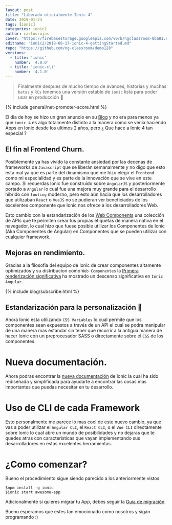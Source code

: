 ```yaml
---
layout: post
title: "Liberado oficialmente Ionic 4"
date: 2019-01-24
tags: [ionic]
categories: ionic2
author: carlosrojas
cover: "https://firebasestorage.googleapis.com/v0/b/ngclassroom-8ba81.appspot.com/o/posts%2F2019-01-24-ionic-4-finalmente%2Fionic-4-final.png?alt=media&token=6db207a5-016c-4a7c-b5ca-e7bf7f586ca4"
editname: "ionic2/2018-08-27-ionic-4-gettingStarted.md"
repo: "https://github.com/ng-classroom/demo128"
versions:
  - title: 'ionic'
    number: '4.0.0'
  - title: 'ionic-cli'
    number: '4.1.0'
---
```


> Finalmente despues de mucho tiempo de avances, historias y muchas `betas` y  `RCs` tenemos una versión estable de `ionic` lista para poder usar en producción 🎉

<amp-img width="1440" height="800" layout="responsive" src="https://firebasestorage.googleapis.com/v0/b/ngclassroom-8ba81.appspot.com/o/posts%2F2019-01-24-ionic-4-finalmente%2Fionic-4-final.png?alt=media&token=6db207a5-016c-4a7c-b5ca-e7bf7f586ca4"></amp-img>

{% include general/net-promoter-score.html %} 

El dia de hoy se hizo un gran anuncio en su [Blog](https://blog.ionicframework.com/introducing-ionic-4-ionic-for-everyone/) y no era para menos ya que `ionic 4` es algo totalmente distinto a la manera como se venia haciendo Apps en Ionic desde los ultimos 2 años, pero ¿ Que hace a Ionic 4 tan especial ?

## El fin al Frontend Churn.

Posiblemente ya has vivido la constante ansiedad por las decenas de frameworks de `Javascript` que se liberán semanalmente y no digo que esto esta mal ya que es parte del dinamismo que me hizo elegir el `Frontend` como mi especialidad y es parte de la innovación que se vive en este campo.  Si recuerdas Ionic fue construido sobre `AngularJS` y posteriormente portado a `Angular` lo cual fue una mejora muy grande para el desarrollo hibrido con `tooling` moderno, pero esto aún hacia que los desarrolladores que utilizaban `React` o `VueJS` no se pudieran ver beneficiados de los excelentes componente que Ionic nos ofrece a los desarrolladores Web.

Esto cambio con la estandarización de los [Web Components](https://www.webcomponents.org/introduction) una colección de APIs que te permiten crear tus propias etiquetas de manera nativa en el navegador, lo cual hizo que fuese posible utilizar los Componentes de Ionic (Aka Componentes de Angular) en Componentes que se pueden utilizar con cualquier framework.

## Mejoras en rendimiento.

<amp-img width="1560" height="512" layout="responsive" src="https://firebasestorage.googleapis.com/v0/b/ngclassroom-8ba81.appspot.com/o/posts%2F2019-01-24-ionic-4-finalmente%2Fionic4-performance-comparison.png?alt=media&token=fc6750ea-f43d-47dc-b505-576f74f5f842"></amp-img>

Gracias a la filosofia del equipo de Ionic de crear componentes altamente optimizados y su distribucion como `Web Componentes` la  [Primera renderización significativa](https://developers.google.com/web/tools/lighthouse/audits/first-meaningful-paint) ha mostrado un descenso significativa en  `Ionic Angular`.

{% include blog/subscribe.html %}

## Estandarización para la personalización 🎨

Ahora Ionic esta utilizando `CSS Variables` lo cual permite que los componentes sean expuestos a través de un API el cual se podra manipular de una manera mas estandar sin tener que recurrir a la antigua manera de hacer Ionic con un preprocesador SASS o directamente sobre el `CSS` de los componentes.

# Nueva documentación.

<amp-img width="2438" height="1614" layout="responsive" src="https://firebasestorage.googleapis.com/v0/b/ngclassroom-8ba81.appspot.com/o/posts%2F2019-01-24-ionic-4-finalmente%2Fionic-4-docs.png?alt=media&token=06fb4911-904e-4e34-b70e-64bdd781f772"></amp-img>

Ahora podras encontrar la [nueva documentación](https://ionicframework.com/docs/) de Ionic la cual ha sido rediseñada y simplificada para ayudarte a encontrar las cosas mas importantes que puedas necesitar en tu desarrollo.

# Uso de CLI de cada Framework

Esto personalmente me parece lo mas cool de este nuevo cambio, ya que vas a poder utilizar el `Angular CLI`, el `React CLI`, o el `Vue CLI` directamente sobre Ionic lo cual abre un mundo de posibilidades y no dejaras que te quedes atras con caracteristicas que vayan implementando sus desarrolladores en estas excelentes herramientas.

# ¿Como comenzar?

Bueno el procedimiento sigue siendo parecido a los anteriormente vistos.

```
$npm install -g ionic
$ionic start awesome-app
```

Adicionalmente si quieres migrar tu App, debes seguir la [Guia de migración](https://ionicframework.com/docs/building/migration/).

Bueno esperamos que estes tan emocionado como nosotros y sigán programando :)